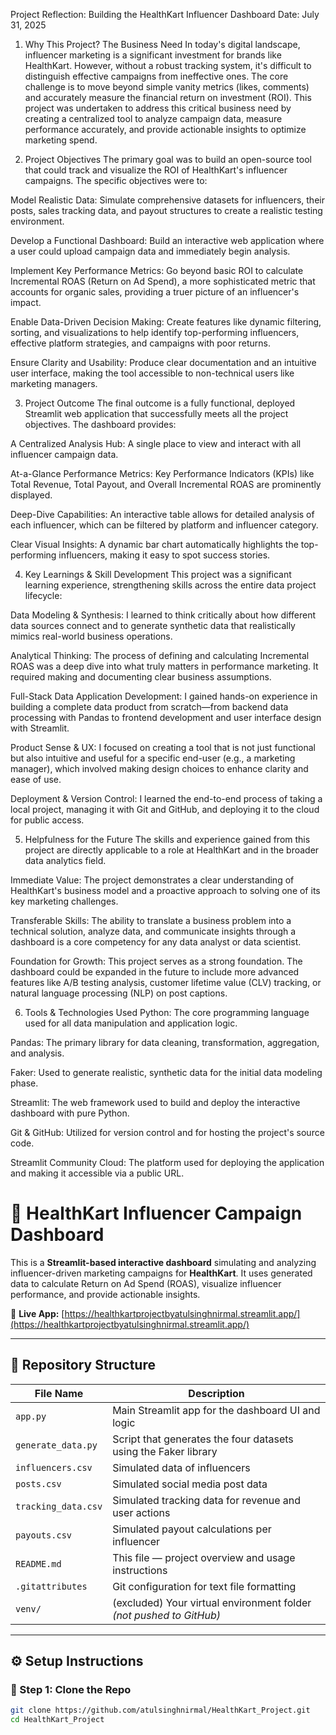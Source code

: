Project Reflection: Building the HealthKart Influencer Dashboard
Date: July 31, 2025

1. Why This Project? The Business Need
In today's digital landscape, influencer marketing is a significant investment for brands like HealthKart. However, without a robust tracking system, it's difficult to distinguish effective campaigns from ineffective ones. The core challenge is to move beyond simple vanity metrics (likes, comments) and accurately measure the financial return on investment (ROI). This project was undertaken to address this critical business need by creating a centralized tool to analyze campaign data, measure performance accurately, and provide actionable insights to optimize marketing spend.

2. Project Objectives
The primary goal was to build an open-source tool that could track and visualize the ROI of HealthKart's influencer campaigns. The specific objectives were to:

Model Realistic Data: Simulate comprehensive datasets for influencers, their posts, sales tracking data, and payout structures to create a realistic testing environment.

Develop a Functional Dashboard: Build an interactive web application where a user could upload campaign data and immediately begin analysis.

Implement Key Performance Metrics: Go beyond basic ROI to calculate Incremental ROAS (Return on Ad Spend), a more sophisticated metric that accounts for organic sales, providing a truer picture of an influencer's impact.

Enable Data-Driven Decision Making: Create features like dynamic filtering, sorting, and visualizations to help identify top-performing influencers, effective platform strategies, and campaigns with poor returns.

Ensure Clarity and Usability: Produce clear documentation and an intuitive user interface, making the tool accessible to non-technical users like marketing managers.

3. Project Outcome
The final outcome is a fully functional, deployed Streamlit web application that successfully meets all the project objectives. The dashboard provides:

A Centralized Analysis Hub: A single place to view and interact with all influencer campaign data.

At-a-Glance Performance Metrics: Key Performance Indicators (KPIs) like Total Revenue, Total Payout, and Overall Incremental ROAS are prominently displayed.

Deep-Dive Capabilities: An interactive table allows for detailed analysis of each influencer, which can be filtered by platform and influencer category.

Clear Visual Insights: A dynamic bar chart automatically highlights the top-performing influencers, making it easy to spot success stories.

4. Key Learnings & Skill Development
This project was a significant learning experience, strengthening skills across the entire data project lifecycle:

Data Modeling & Synthesis: I learned to think critically about how different data sources connect and to generate synthetic data that realistically mimics real-world business operations.

Analytical Thinking: The process of defining and calculating Incremental ROAS was a deep dive into what truly matters in performance marketing. It required making and documenting clear business assumptions.

Full-Stack Data Application Development: I gained hands-on experience in building a complete data product from scratch—from backend data processing with Pandas to frontend development and user interface design with Streamlit.

Product Sense & UX: I focused on creating a tool that is not just functional but also intuitive and useful for a specific end-user (e.g., a marketing manager), which involved making design choices to enhance clarity and ease of use.

Deployment & Version Control: I learned the end-to-end process of taking a local project, managing it with Git and GitHub, and deploying it to the cloud for public access.

5. Helpfulness for the Future
The skills and experience gained from this project are directly applicable to a role at HealthKart and in the broader data analytics field.

Immediate Value: The project demonstrates a clear understanding of HealthKart's business model and a proactive approach to solving one of its key marketing challenges.

Transferable Skills: The ability to translate a business problem into a technical solution, analyze data, and communicate insights through a dashboard is a core competency for any data analyst or data scientist.

Foundation for Growth: This project serves as a strong foundation. The dashboard could be expanded in the future to include more advanced features like A/B testing analysis, customer lifetime value (CLV) tracking, or natural language processing (NLP) on post captions.

6. Tools & Technologies Used
Python: The core programming language used for all data manipulation and application logic.

Pandas: The primary library for data cleaning, transformation, aggregation, and analysis.

Faker: Used to generate realistic, synthetic data for the initial data modeling phase.

Streamlit: The web framework used to build and deploy the interactive dashboard with pure Python.

Git & GitHub: Utilized for version control and for hosting the project's source code.

Streamlit Community Cloud: The platform used for deploying the application and making it accessible via a public URL.

# 🧠 HealthKart Influencer Campaign Dashboard

This is a **Streamlit-based interactive dashboard** simulating and analyzing influencer-driven marketing campaigns for **HealthKart**. It uses generated data to calculate Return on Ad Spend (ROAS), visualize influencer performance, and provide actionable insights.

🔗 **Live App:** [https://healthkartprojectbyatulsinghnirmal.streamlit.app/](https://healthkartprojectbyatulsinghnirmal.streamlit.app/)

---

## 📁 Repository Structure

| File Name             | Description                                                                 |
|-----------------------|-----------------------------------------------------------------------------|
| `app.py`              | Main Streamlit app for the dashboard UI and logic                          |
| `generate_data.py`    | Script that generates the four datasets using the Faker library             |
| `influencers.csv`     | Simulated data of influencers                                               |
| `posts.csv`           | Simulated social media post data                                            |
| `tracking_data.csv`   | Simulated tracking data for revenue and user actions                        |
| `payouts.csv`         | Simulated payout calculations per influencer                                |
| `README.md`           | This file — project overview and usage instructions                         |
| `.gitattributes`      | Git configuration for text file formatting                                  |
| `venv/`               | (excluded) Your virtual environment folder *(not pushed to GitHub)*         |

---

## ⚙️ Setup Instructions

### 🔧 Step 1: Clone the Repo

```bash
git clone https://github.com/atulsinghnirmal/HealthKart_Project.git
cd HealthKart_Project

